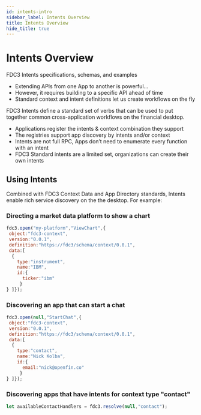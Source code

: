 ```yaml
---
id: intents-intro
sidebar_label: Intents Overview
title: Intents Overview
hide_title: true
---
```


# Intents Overview

FDC3 Intents specifications, schemas, and examples

* Extending APIs from one App to another is powerful...
* However, it requires building to a specific API ahead of time
* Standard context and intent definitions let us create workflows on the fly

FDC3 Intents define a standard set of verbs that can be used to put together common cross-application workflows on the financial desktop.
* Applications register the intents & context combination they support
* The registries support app discovery by intents and/or context
* Intents are not full RPC, Apps don’t need to enumerate every function with an intent
* FDC3 Standard intents are a limited set, organizations can create their own intents

## Using Intents
Combined with FDC3 Context Data and App Directory standards, Intents enable rich service discovery on the the desktop.  For example:

### Directing a market data platform to show a chart
```javascript
fdc3.open("my-platform","ViewChart",{
 object:"fdc3-context",
 version:"0.0.1",
 definition:"https://fdc3/schema/context/0.0.1",
 data:[
  {
    type:"instrument",
    name:"IBM",
    id:{
      ticker:"ibm"
     }
} ]});
```

### Discovering an app that can start a chat
```javascript
fdc3.open(null,"StartChat",{
 object:"fdc3-context",
 version:"0.0.1",
 definition:"https://fdc3/schema/context/0.0.1",
 data:[
  {
    type:"contact",
    name:"Nick Kolba",
    id:{
      email:"nick@openfin.co"
     }
} ]});
```

### Discovering apps that have intents for context type "contact"
```javascript
let availableContactHandlers = fdc3.resolve(null,"contact");
```